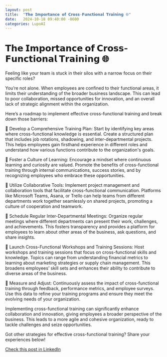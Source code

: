 ```yaml
---
layout: post
title:  "𝗧𝗵𝗲 𝗜𝗺𝗽𝗼𝗿𝘁𝗮𝗻𝗰𝗲 𝗼𝗳 𝗖𝗿𝗼𝘀𝘀-𝗙𝘂𝗻𝗰𝘁𝗶𝗼𝗻𝗮𝗹 𝗧𝗿𝗮𝗶𝗻𝗶𝗻𝗴 🌐"
date:   2024-10-18 09:40:00 -0600
categories: LupoAI
---
```


# 𝗧𝗵𝗲 𝗜𝗺𝗽𝗼𝗿𝘁𝗮𝗻𝗰𝗲 𝗼𝗳 𝗖𝗿𝗼𝘀𝘀-𝗙𝘂𝗻𝗰𝘁𝗶𝗼𝗻𝗮𝗹 𝗧𝗿𝗮𝗶𝗻𝗶𝗻𝗴 🌐

Feeling like your team is stuck in their silos with a narrow focus on their specific roles?

You’re not alone. When employees are confined to their functional areas, it limits their understanding of the broader business landscape. This can lead to poor collaboration, missed opportunities for innovation, and an overall lack of strategic alignment within the organization.

Here’s a roadmap to implement effective cross-functional training and break down those barriers:

📌 Develop a Comprehensive Training Plan: Start by identifying key areas where cross-functional knowledge is essential. Create a structured plan that includes job rotations, shadowing, and inter-departmental projects. This helps employees gain firsthand experience in different roles and understand how various functions contribute to the organization's goals.

📌 Foster a Culture of Learning: Encourage a mindset where continuous learning and curiosity are valued. Promote the benefits of cross-functional training through internal communications, success stories, and by recognizing employees who embrace these opportunities. 

📌 Utilize Collaborative Tools: Implement project management and collaboration tools that facilitate cross-functional communication. Platforms like Microsoft Teams, Asana, or Trello can help teams from different departments work together seamlessly on shared projects, promoting a culture of cooperation and teamwork.

📌 Schedule Regular Inter-Departmental Meetings: Organize regular meetings where different departments can present their work, challenges, and achievements. This fosters transparency and provides a platform for employees to learn about other areas of the business, ask questions, and share insights.

📌 Launch Cross-Functional Workshops and Training Sessions: Host workshops and training sessions that focus on cross-functional skills and knowledge. Topics can range from understanding financial metrics to learning about marketing strategies or supply chain management. This broadens employees’ skill sets and enhances their ability to contribute to diverse areas of the business.

📌 Measure and Adjust: Continuously assess the impact of cross-functional training through feedback, performance metrics, and employee surveys. Use this data to refine your training programs and ensure they meet the evolving needs of your organization.

Implementing cross-functional training can significantly enhance collaboration and innovation, giving employees a broader perspective of the business. This leads to a more agile and cohesive organization, ready to tackle challenges and seize opportunities.

Got other strategies for effective cross-functional training? Share your experiences below! 

[Check this post in LinkedIn](https://www.linkedin.com/posts/xmorera_crossfunctionaltraining-collaboration-innovation-activity-7253037134859718656-Q02O?utm_source=share&utm_medium=member_desktop)